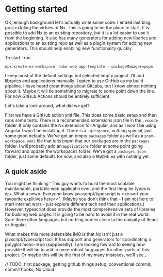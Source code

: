 # Getting started

OK, enough background let's actually write some code. I ended last blog post extoling the virtues of Nx. This is going to be the place to start. It is possible to add Nx to an existing repository, but it is a lot easier to use it from the beginning. It also has many generators for adding new libaries and applications to an existing repo as well as a plugin system for adding new generators. This should help enabling new functionality quickly.

To start I run

```
npx create-nx-workspace radar-web-app-template --packageManager=pnpm
```

I keep most of the default settings but selected empty project. I'll add libraries and applications manually. I opted to use GitHub as my build pipeline. I have heard great things about GitLabs, but I know almost nothing about it. Maybe it will be something to migrate to some point down the line. For now GitHub Actions should be entirely sufficient.

Let's take a look around, what did we get?

First we have a GitHub action yml file. This does some basic setup and then runs some tests. There is a recommended extensions json file in the `.vscode` folder. It only contains the Nx extension for Angular, and as I won't be using Angular I won't be installing it. There is a `.gitignore`, nothing special, just some good defaults. We've got an empty `packages` folder as well as a `pnpm-workspace.yaml` file that tells pnpm that our packages are in the `packages` folder. I will probably add an `applications` folder at some point going forward and update the workspaces folder. We've got a `packages.json` folder, just some defaults for now, and also a `README.md` with nothing yet.

## A quick aside

You might be thinking "This guy wants to build the most scalable, maintainable, portable web applicatin ever, and the first thing he types is `npx`. What a newb. Everyone know javascript/typescript is >>insert your favourite explitives here<<". (Maybe you don't think that - I am not here to start internet wars - just explore different tech and their applications.) However, typescript does provide the most comprehensive sets of libraries for building web pages. It is going to be hard to avoid it in the real world. Sure there other languages but nothing comes close to the ubiquity of React or Angular.

What makes this more defensible IMO is that Nx isn't just a javscript/typescript tool. It has support and generators for coordinating a polyglot mono-repo (supposedly). I am looking fowrard to seeing how possible it will be to add in more robust languages for other parts of this project. Or maybe this will be the first of my many mistakes, we'll see...

// TODO: first package, getting github things setup, conventional commit, commit hooks, Nx Cloud

